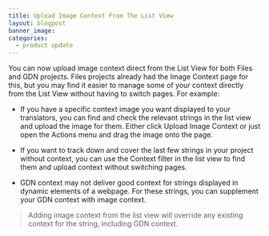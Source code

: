 ```yaml
---
title: Upload Image Context From The List View
layout: blogpost
banner_image: 
categories:
  - product update
---
```


You can now upload image context direct from the List View for both Files and GDN projects. Files projects already had the Image Context page for this, but you may find it easier to manage some of your context directly from the List View without having to switch pages. For example:

* If you have a specific context image you want displayed to your translators, you can find and check the relevant strings in the list view and upload the image for them. Either click Upload Image Context or just open the Actions menu and drag the image onto the page.

* If you want to track down and cover the last few strings in your project without context, you can use the Context filter in the list view to find them and upload context without switching pages.

* GDN context may not deliver good context for strings displayed in dynamic elements of a webpage. For these strings, you can supplement your GDN context with image context.

> Adding image context from the list view will override any existing context for the string, including GDN context.